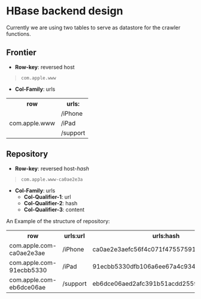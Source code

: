 # HBase backend design
Currently we are using two tables to serve as datastore for the crawler functions.

## Frontier

+ **Row-key**: reversed host <br/>
>`com.apple.www`

+ **Col-Family**: urls<br/>

<table>
  <tr>
    <th>row</th>
    <th>urls:</th>
  </tr>
  <tr>
    <td rowspan="3">com.apple.www</td>
    <td>/iPhone</td>
  </tr>
  <tr>
    <td>/iPad</td>
  </tr>
  <tr>
    <td>/support</td>
  </tr>
</table>

## Repository
+ **Row-key**: reversed host-*hash* <br/>
>`com.apple.www-ca0ae2e3a`

+ **Col-Family**: urls<br/>
    + **Col-Qualifier-1**: url<br/>
    + **Col-Qualifier-2**: hash<br/>
    + **Col-Qualifier-3**: content<br/>

An Example of the structure of repository:

<table>
<tr>
  <th>row</th>
  <th>urls:url</th>
  <th>urls:hash</th>
  <th>urls:content</th>
</tr>
<tr>
  <td>com.apple.com-ca0ae2e3ae</td>
  <td>/iPhone</td>
  <td>ca0ae2e3aefc56f4c071f475575915bc05074ba4</td>
  <td>html content</td>
</tr>
<tr>
  <td>com.apple.com-91ecbb5330</td>
  <td>/iPad</td>
  <td>91ecbb5330dfb106a6ee67a4c934f1305b50f40a</td>
  <td>html content</td>
</tr>
<tr>
  <td>com.apple.com-eb6dce06ae</td>
  <td>/support</td>
  <td>eb6dce06aed2afc391b51acdd255976c818b8d97</td>
  <td>html content</td>
</tr>
</table>
